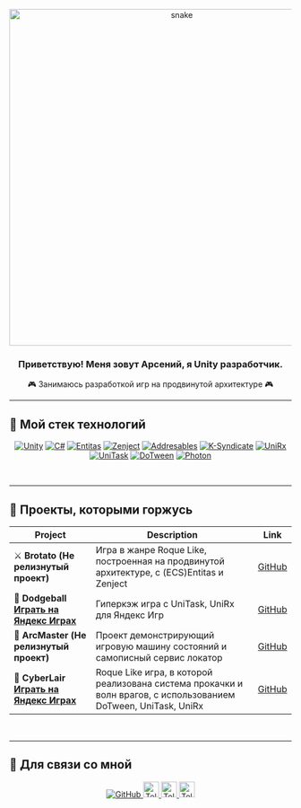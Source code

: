 <p align="center">
 <img width="600" src="assets/github-snake.svg" alt="snake"/>
</p>

### <div align="center">Приветствую! Меня зовут Арсений, я Unity разработчик.</div>  
<div align="center">🎮 Занимаюсь разработкой игр на продвинутой архитектуре 🎮</div>

---

## 🧰 Мой стек технологий

<div align="center">

[![Unity](https://img.shields.io/badge/Unity-100000?style=for-the-badge&logo=unity&logoColor=white)]()
[![C#](https://img.shields.io/badge/C%23-239120?style=for-the-badge&logo=c-sharp&logoColor=white)]()
[![Entitas](https://img.shields.io/badge/Entitas-ECS-2196F3?style=for-the-badge)](https://github.com/sschmid/Entitas-CSharp)
[![Zenject](https://img.shields.io/badge/Zenject,ServiceLocator-DI-00BCD4?style=for-the-badge)](https://github.com/modesttree/Zenject)
[![Addresables](https://img.shields.io/badge/Addresables-4CAF50?style=for-the-badge)](https://github.com/Unity-Technologies/Addressables-Sample.git)
[![K-Syndicate](https://img.shields.io/badge/K--Syndicate-8BC34A?style=for-the-badge)](https://github.com/modesttree/ServiceLocator)
[![UniRx](https://img.shields.io/badge/UniRx-FF9800?style=for-the-badge)](https://github.com/neuecc/UniRx.git)
[![UniTask](https://img.shields.io/badge/UniTask-FF5722?style=for-the-badge)](https://github.com/neuecc/UniRx.git)
[![DoTween](https://img.shields.io/badge/DoTween-F44336?style=for-the-badge)](https://github.com/Demigiant/dotween.git)
[![Photon](https://img.shields.io/badge/Photon-E91E63?style=for-the-badge)](https://github.com/s0md3v/Photon.git)
</div>

<br/>

---

## 📌 Проекты, которыми горжусь

| Project | Description | Link |
|--------|-------------|------|
| ⚔️ **Brotato (Не релизнутый проект)** | Игра в жанре Roque Like, построенная на продвинутой архитектуре, с (ECS)Entitas и Zenject | [GitHub](https://github.com/Arseniy-1/Brotato.git) |
| 🏐 **Dodgeball [Играть на Яндекс Играх](https://yandex.ru/games/app/459060?draft=true&lang=ru)** | Гиперкэж игра с UniTask, UniRx для Яндекс Игр | [GitHub](https://github.com/Arseniy-1/Dodgeball.git) |
| 🔱 **ArcMaster (Не релизнутый проект)** | Проект демонстрирующий игровую машину состояний и самописный сервис локатор | [GitHub](https://github.com/Arseniy-1/ArcMaster.git) |
| 🐻 **CyberLair [Играть на Яндекс Играх](https://yandex.ru/games/app/327361?debug-mode=16&draft=true&lang=ru)** | Roque Like игра, в которой реализована система прокачки и волн врагов, с использованием DoTween, UniTask, UniRx| [GitHub](https://github.com/Arseniy-1/CyberLair.git) |



<br/>

---

## 🤝 Для связи со мной

<div align="center">
  <a href="https://github.com/Arseniy-1" target="_blank">
    <img src="https://img.shields.io/badge/github-%2324292e.svg?&style=for-the-badge&logo=github&logoColor=white" alt="GitHub" />
  <a href="https://t.me/frolyara" target="_blank">
    <img src="https://img.shields.io/static/v1?message=Telegram&logo=telegram&label=&color=2CA5E0&logoColor=white&labelColor=&style=for-the-badge" height="28" alt="Telegram" />
  </a>
  <a href="tvinktvink171@gmail.com" target="_blank">
    <img src="https://img.shields.io/badge/tvinktvink171@gmail.com-D14836?style=for-the-badge&logo=gmail&logoColor=white" height="28" alt="Telegram" />
  </a>
  <a href="https://kostroma.hh.ru/resume/1938da05ff0f4aec910039ed1f506a366f426a" target="_blank">
    <img src="https://img.shields.io/badge/HeadHunter-red?style=for-the-badge" height="28" alt="Telegram" />
  </a>
</div>

<br/>
